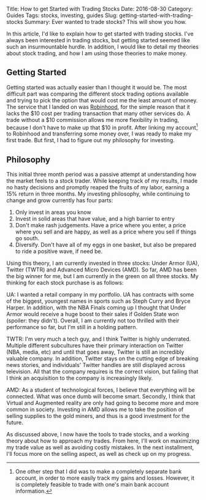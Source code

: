 Title: How to get Started with Trading Stocks
Date: 2016-08-30
Category: Guides
Tags: stocks, investing, guides
Slug: getting-started-with-trading-stocks
Summary: Ever wanted to trade stocks? This will show you how.

In this article, I'd like to explain how to get started with trading stocks. I've always been interested in trading stocks, but getting started seemed like such an insurmountable hurdle. In addition, I would like to detail my theories about stock trading, and how I am using those theories to make money.

## Getting Started
Getting started was actually easier than I thought it would be. The most difficult part was comparing the different stock trading options available and trying to pick the option that would cost me the least amount of money. The service that I landed on was [Robinhood](https://www.robinhood.com "Robinhood"), for the simple reason that it lacks the $10 cost per trading transaction that many other services do. A trade without a $10 commission allows me more flexibility in trading, because I don't have to make up that $10 in profit. After linking my account[^1] to Robinhood and transferring some money over, I was ready to make my first trade. But first, I had to figure out my philosophy for investing.

## Philosophy 
This initial three month period was a passive attempt at understanding how the market feels to a stock trader. While keeping track of my results, I made no hasty decisions and promptly reaped the fruits of my labor, earning a 15% return in three months. My investing philosophy, while continuing to change and grow currently has four parts:
1. Only invest in areas you know
2. Invest in solid areas that have value, and a high barrier to entry
3. Don't make rash judgements. Have a price where you enter, a price where you sell and are happy, as well as a price where you sell if things go south. 
4. Diversify. Don't have all of my eggs in one basket, but also be prepared to ride a positive wave, if need be.

Using this theory, I am currently invested in three stocks: Under Armor (UA), Twitter (TWTR) and Advanced Micro Devices (AMD). So far, AMD has been the big winner for me, but I am currently in the green on all three stocks. My thinking for each stock purchase is as follows:
  
UA: I wanted a retail company in my portfolio. UA has contracts with some of the biggest, youngest names in sports such as Steph Curry and Bryce Harper. In addition, with the NBA Finals coming up I thought that Under Armor would receive a huge boost to their sales if Golden State won (spoiler: they didn't). Overall, I am currently not too thrilled with their performance so far, but I'm still in a holding pattern.

TWTR: I'm very much a tech guy, and I think Twitter is highly underrated. Multiple different subcultures have their primary interaction on Twitter (NBA, media, etc) and until that goes away, Twitter is still an incredibly valuable company. In addition, Twitter stays on the cutting edge of breaking news stories, and individuals' Twitter handles are still displayed across television. All that the company requires is the correct vision, but failing that I think an acquisition to the company is increasingly likely. 

AMD: As a student of technological forces, I believe that everything will be connected. What was once dumb will become smart. Secondly, I think that Virtual and Augmented reality are only had going to become more and more common in society. Investing in AMD allows me to take the position of selling supplies to the gold miners, and thus is a good investment for the future. 

As discussed above, I now have the tools to trade stocks, and a working theory about how to approach my trades. From here, I'll work on maximizing my trade value as well as avoiding costly mistakes. In the next installment, I'll focus more on the selling aspect, as well as check up on my progress. 

[^1]:	One other step that I did was to make a completely separate bank account, in order to more easily track my gains and losses. However, it is completely feasible to trade with one's main bank account information. 